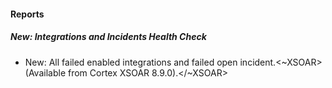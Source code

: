 
#### Reports

##### New: Integrations and Incidents Health Check

- New: All failed enabled integrations and failed open incident.<~XSOAR> (Available from Cortex XSOAR 8.9.0).</~XSOAR>
